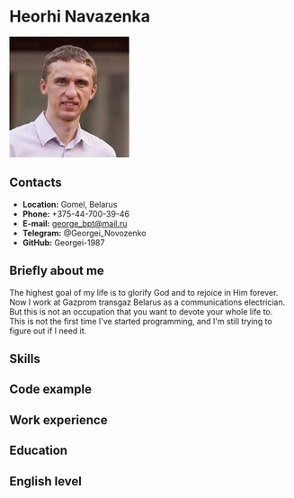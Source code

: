 # Heorhi Navazenka
![Heorhi Navazenka](https://github.com/Georgei-1987/rsschool-cv/raw/gh-pages/My_photo.jpg "Hello, dear friend :-)")
## Contacts
* **Location:** Gomel, Belarus
* **Phone:** +375-44-700-39-46
* **E-mail:** george_bpt@mail.ru
* **Telegram:** @Georgei_Novozenko
* **GitHub:** Georgei-1987
## Briefly about me
The highest goal of my life is to glorify God and to rejoice in Him forever.  
Now I work at Gazprom transgaz Belarus as a communications electrician.  
But this is not an occupation that you want to devote your whole life to.  
This is not the first time I've started programming, and I'm still trying to figure out if I need it.
## Skills
## Code example
## Work experience
## Education
## English level
